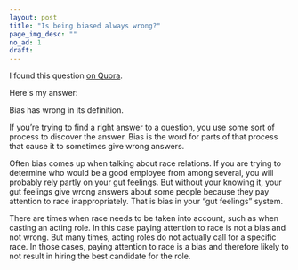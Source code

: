 ```yaml
---
layout: post
title: "Is being biased always wrong?"
page_img_desc: ""
no_ad: 1
draft:
---
```


I found this question <a href="http://www.quora.com/Is-being-biased-always-wrong">on Quora</a>.

Here's my answer:

Bias has wrong in its definition.

If you’re trying to find a right answer to a question, you use some sort of process to discover the answer. Bias is the word for parts of that process that cause it to sometimes give wrong answers.

Often bias comes up when talking about race relations. If you are trying to determine who would be a good employee from among several, you will probably rely partly on your gut feelings. But without your knowing it, your gut feelings give wrong answers about some people because they pay attention to race inappropriately. That is bias in your “gut feelings” system.

There are times when race needs to be taken into account, such as when casting an acting role. In this case paying attention to race is not a bias and not wrong. But many times, acting roles do not actually call for a specific race. In those cases, paying attention to race is a bias and therefore likely to not result in hiring the best candidate for the role.
